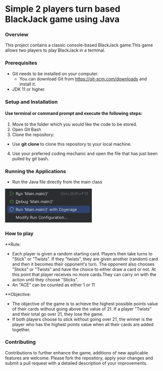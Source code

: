 ﻿# Simple 2 players turn based BlackJack game using Java
### Overview
This project contains a classic console-based BlackJack game.This game allows two players to play BlackJack in a terminal.

### Prerequisites
+ Git needs to be installed on your computer.
  - You can download Git from https://git-scm.com/downloads and install it.
+ JDK 11 or higher.

### Setup and Installation
#### Use terminal or command prompt and execute the following steps:
1. Move to the folder which you would like the code to be stored.
2. Open Git Bash
3. Clone the repository:
- Use **git clone <repository-url>** to clone this repository to your local machine.
4. Use your preferred coding mechanic and open the file that has just been pulled by git bash.

### Running the Applications
+ Run the Java file directly from the main class

![img.png](img.png)

 
### How to play
**Rule:
+ Each player is given a random starting card. Players then take turns to "Stick" or "Twists". If they "twists", they are given another (random) card and then it becomes their opponent's turn. The opponent also chooses "Sticks" or "Twists" and have the choice to either draw a card or not. At this point that player receives no more cards.They can carry on with the action until they choose "Sticks". 
+ An "ACE" can be counted as either 1 or 11

**Objective:
+ The objective of the game is to achieve the highest possible points value of their cards without going above the value of 21. If a player "Twists" and their total go over 21, they lose the game.
+ If both players choose to stick without going over 21, the winner is the player who has the highest points value when all their cards are added together.

### Contributing
Contributions to further enhance the game, additions of new applicable features are welcome. Please fork the repository, apply your changes and submit a pull request with a detailed description of your improvements.
